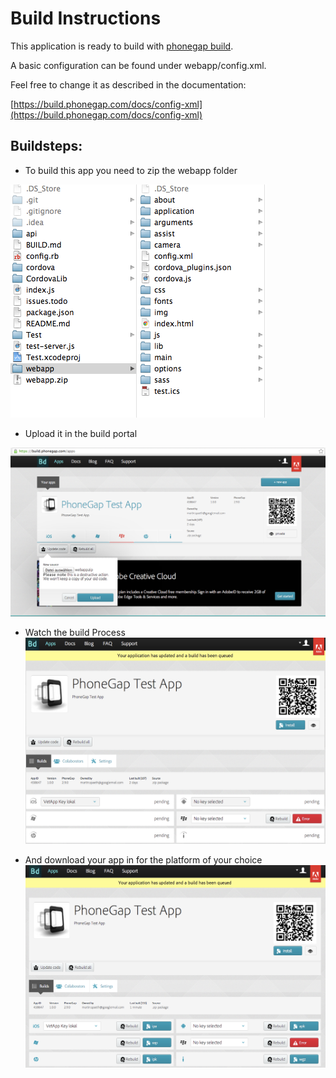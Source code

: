 Build Instructions
==================

This application is ready to build with [phonegap build](https://build.phonegap.com).

A basic configuration can be found under webapp/config.xml.

Feel free to change it as described in the documentation:

[https://build.phonegap.com/docs/config-xml](https://build.phonegap.com/docs/config-xml)

Buildsteps:
-----------

- To build this app you need to zip the webapp folder

![zip it](/howto/zip-webapp.png "Zip the sources")

- Upload it in the build portal

![upload it](/howto/uploadNewSources.png "Upload the new sources")

- Watch the build Process
![watch build](/howto/building.png "The build process is started")

- And download your app in for the platform of your choice
![ready](/howto/buildready.png "The build process is ready")




